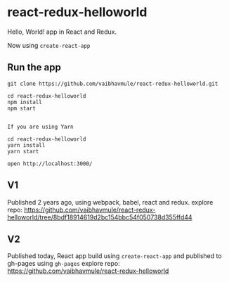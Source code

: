 # react-redux-helloworld
Hello, World! app in React and Redux.

Now using `create-react-app`

## Run the app

```
git clone https://github.com/vaibhavmule/react-redux-helloworld.git

cd react-redux-helloworld
npm install
npm start


If you are using Yarn

cd react-redux-helloworld
yarn install
yarn start

open http://localhost:3000/

```
## V1
Published 2 years ago, using webpack, babel, react and redux. 
explore repo: https://github.com/vaibhavmule/react-redux-helloworld/tree/8bdf18914619d2bc154bbc54f050738d355ffd44

## V2
Published today, React app build using `create-react-app` and published to gh-pages using `gh-pages`
explore repo: https://github.com/vaibhavmule/react-redux-helloworld
